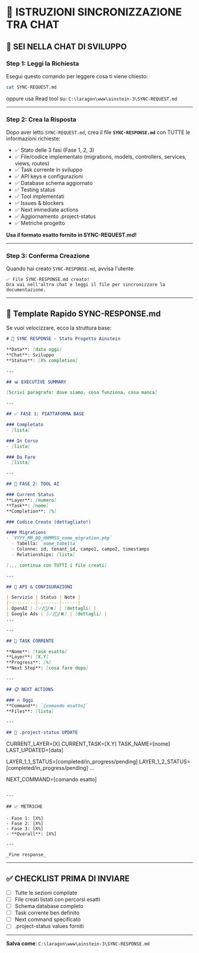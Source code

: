 # 🔄 ISTRUZIONI SINCRONIZZAZIONE TRA CHAT

## 📍 SEI NELLA CHAT DI SVILUPPO

### Step 1: Leggi la Richiesta

Esegui questo comando per leggere cosa ti viene chiesto:

```bash
cat SYNC-REQUEST.md
```

oppure usa Read tool su: `C:\laragon\www\ainstein-3\SYNC-REQUEST.md`

---

### Step 2: Crea la Risposta

Dopo aver letto `SYNC-REQUEST.md`, crea il file **`SYNC-RESPONSE.md`** con TUTTE le informazioni richieste:

- ✅ Stato delle 3 fasi (Fase 1, 2, 3)
- ✅ File/codice implementato (migrations, models, controllers, services, views, routes)
- ✅ Task corrente in sviluppo
- ✅ API keys e configurazioni
- ✅ Database schema aggiornato
- ✅ Testing status
- ✅ Tool implementati
- ✅ Issues & blockers
- ✅ Next immediate actions
- ✅ Aggiornamento .project-status
- ✅ Metriche progetto

**Usa il formato esatto fornito in SYNC-REQUEST.md!**

---

### Step 3: Conferma Creazione

Quando hai creato `SYNC-RESPONSE.md`, avvisa l'utente:

```
✅ File SYNC-RESPONSE.md creato!
Ora vai nell'altra chat e leggi il file per sincronizzare la documentazione.
```

---

## 📝 Template Rapido SYNC-RESPONSE.md

Se vuoi velocizzare, ecco la struttura base:

```markdown
# 🔄 SYNC RESPONSE - Stato Progetto Ainstein

**Data**: [data oggi]
**Chat**: Sviluppo
**Status**: [X% completion]

---

## 📊 EXECUTIVE SUMMARY

[Scrivi paragrafo: dove siamo, cosa funziona, cosa manca]

---

## ✅ FASE 1: PIATTAFORMA BASE

### Completato
- [lista]

### In Corso
- [lista]

### Da Fare
- [lista]

---

## 🔨 FASE 2: TOOL AI

### Current Status
**Layer**: [numero]
**Task**: [nome]
**Completion**: [%]

### Codice Creato (dettagliato!)

#### Migrations
- `YYYY_MM_DD_HHMMSS_nome_migration.php`
  - Tabella: `nome_tabella`
  - Colonne: id, tenant_id, campo1, campo2, timestamps
  - Relationships: [lista]

[... continua con TUTTI i file creati]

---

## 🔑 API & CONFIGURAZIONI

| Servizio | Status | Note |
|----------|--------|------|
| OpenAI | [✅/🔨/⏸️] | [dettagli] |
| Google Ads | [✅/🔨/⏸️] | [dettagli] |
...

---

## 🎯 TASK CORRENTE

**Nome**: [task esatto]
**Layer**: [X.Y]
**Progress**: [%]
**Next Step**: [cosa fare dopo]

---

## 📋 NEXT ACTIONS

### 🔥 Oggi
**Command**: `[comando esatto]`
**Files**: [lista]

---

## 🔄 .project-status UPDATE

```
CURRENT_LAYER=[X]
CURRENT_TASK=[X.Y]
TASK_NAME=[nome]
LAST_UPDATED=[data]

LAYER_1_1_STATUS=[completed/in_progress/pending]
LAYER_1_2_STATUS=[completed/in_progress/pending]
...

NEXT_COMMAND=[comando esatto]
```

---

## 📈 METRICHE

- Fase 1: [X%]
- Fase 2: [X%]
- Fase 3: [X%]
- **Overall**: [X%]

---

_Fine response_
```

---

## ✅ CHECKLIST PRIMA DI INVIARE

- [ ] Tutte le sezioni compilate
- [ ] File creati listati con percorsi esatti
- [ ] Schema database completo
- [ ] Task corrente ben definito
- [ ] Next command specificato
- [ ] .project-status values forniti

---

**Salva come**: `C:\laragon\www\ainstein-3\SYNC-RESPONSE.md`
